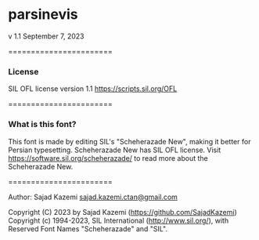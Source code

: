 # parsinevis
v 1.1
September 7, 2023

=======================

### License

SIL OFL license version 1.1 <https://scripts.sil.org/OFL>

=======================

### What is this font?

This font is made by editing SIL's "Scheherazade New", making it better for Persian
typesetting.
Scheherazade New has SIL OFL license.
Visit <https://software.sil.org/scheherazade/> to read more about the Scheherazade New.

=======================

Author: Sajad Kazemi <sajad.kazemi.ctan@gmail.com>

Copyright (C) 2023 by Sajad Kazemi (https://github.com/SajadKazemi)
Copyright (c) 1994-2023, SIL International (http://www.sil.org/),
with Reserved Font Names "Scheherazade" and "SIL".